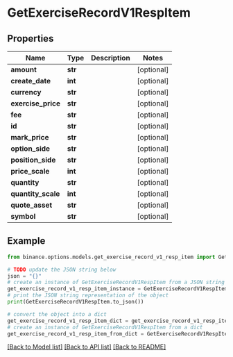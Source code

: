 # GetExerciseRecordV1RespItem


## Properties

Name | Type | Description | Notes
------------ | ------------- | ------------- | -------------
**amount** | **str** |  | [optional] 
**create_date** | **int** |  | [optional] 
**currency** | **str** |  | [optional] 
**exercise_price** | **str** |  | [optional] 
**fee** | **str** |  | [optional] 
**id** | **str** |  | [optional] 
**mark_price** | **str** |  | [optional] 
**option_side** | **str** |  | [optional] 
**position_side** | **str** |  | [optional] 
**price_scale** | **int** |  | [optional] 
**quantity** | **str** |  | [optional] 
**quantity_scale** | **int** |  | [optional] 
**quote_asset** | **str** |  | [optional] 
**symbol** | **str** |  | [optional] 

## Example

```python
from binance.options.models.get_exercise_record_v1_resp_item import GetExerciseRecordV1RespItem

# TODO update the JSON string below
json = "{}"
# create an instance of GetExerciseRecordV1RespItem from a JSON string
get_exercise_record_v1_resp_item_instance = GetExerciseRecordV1RespItem.from_json(json)
# print the JSON string representation of the object
print(GetExerciseRecordV1RespItem.to_json())

# convert the object into a dict
get_exercise_record_v1_resp_item_dict = get_exercise_record_v1_resp_item_instance.to_dict()
# create an instance of GetExerciseRecordV1RespItem from a dict
get_exercise_record_v1_resp_item_from_dict = GetExerciseRecordV1RespItem.from_dict(get_exercise_record_v1_resp_item_dict)
```
[[Back to Model list]](../README.md#documentation-for-models) [[Back to API list]](../README.md#documentation-for-api-endpoints) [[Back to README]](../README.md)


